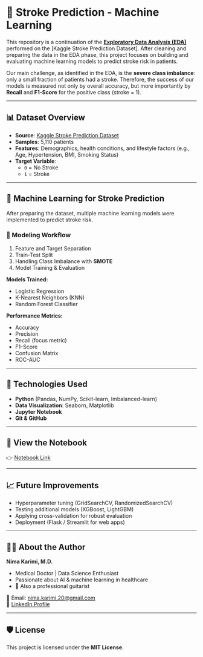 # 🧠 Stroke Prediction - Machine Learning  

This repository is a continuation of the **[Exploratory Data Analysis (EDA)](https://github.com/drnima-ai/stroke-data-analysis)** performed on the [Kaggle Stroke Prediction Dataset]. After cleaning and preparing the data in the EDA phase, this project focuses on building and evaluating machine learning models to predict stroke risk in patients.  

Our main challenge, as identified in the EDA, is the **severe class imbalance**: only a small fraction of patients had a stroke. Therefore, the success of our models is measured not only by overall accuracy, but more importantly by **Recall** and **F1-Score** for the positive class (stroke = 1).  

---

## 📊 Dataset Overview  
- **Source**: [Kaggle Stroke Prediction Dataset](https://www.kaggle.com/fedesoriano/stroke-prediction-dataset)  
- **Samples**: 5,110 patients  
- **Features**: Demographics, health conditions, and lifestyle factors (e.g., Age, Hypertension, BMI, Smoking Status)  
- **Target Variable**:  
  - `0` = No Stroke  
  - `1` = Stroke  

---

## 🧠 Machine Learning for Stroke Prediction  

After preparing the dataset, multiple machine learning models were implemented to predict stroke risk.  

### 🔢 Modeling Workflow  
1. Feature and Target Separation  
2. Train-Test Split  
3. Handling Class Imbalance with **SMOTE**  
4. Model Training & Evaluation  

**Models Trained:**  
- Logistic Regression  
- K-Nearest Neighbors (KNN)  
- Random Forest Classifier  

**Performance Metrics:**  
- Accuracy  
- Precision  
- Recall (focus metric)  
- F1-Score  
- Confusion Matrix  
- ROC-AUC  

---

## 🧰 Technologies Used  
- **Python** (Pandas, NumPy, Scikit-learn, Imbalanced-learn)  
- **Data Visualization**: Seaborn, Matplotlib  
- **Jupyter Notebook**  
- **Git & GitHub**  

---

## 📎 View the Notebook  
👉 [Notebook Link](PUT-YOUR-NOTEBOOK-LINK-HERE)  

---

## 📈 Future Improvements  
- Hyperparameter tuning (GridSearchCV, RandomizedSearchCV)  
- Testing additional models (XGBoost, LightGBM)  
- Applying cross-validation for robust evaluation  
- Deployment (Flask / Streamlit for web apps)  

---

## 👨‍⚕️ About the Author  
**Nima Karimi, M.D.**  
- Medical Doctor | Data Science Enthusiast  
- Passionate about AI & machine learning in healthcare  
- 🎸 Also a professional guitarist  

📧 Email: nima.karimi.20@gmail.com  
🔗 [LinkedIn Profile](PUT-YOUR-LINKEDIN-LINK-HERE)  

---

## 🛡️ License  
This project is licensed under the **MIT License**.  

